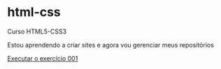 # html-css
 Curso HTML5-CSS3
 
Estou aprendendo a criar sites e agora vou gerenciar meus repositórios

<a href="https://geraldoffreitas.github.io/html-css/exercicios/ex001/index.html">Executar o exercício 001</a>